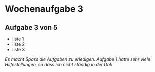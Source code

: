 # Wochenaufgabe 3
## Aufgabe 3 von 5
* liste 1
* liste 2
* liste 3

*Es macht Spass die Aufgaben zu erledigen. Aufgabe 1 hatte sehr viele Hilfestellungen, so dass ich nicht ständig in der Dok*